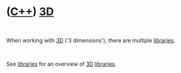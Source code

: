 
 

 

 

 

 

([C++](Cpp.md)) [3D](Cpp3d.md)
================================

 

When working with [3D](Cpp3d.md) ('3 dimensions'), there are multiple
[libraries](CppLibrary.md).

 

See [libraries](CppLibrary.md) for an overview of [3D](Cpp3d.md)
[libraries](CppLibrary.md).

 

 

 

 

 

 

